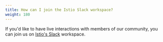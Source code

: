 ```yaml
---
title: How can I join the Istio Slack workspace?
weight: 180
---
```


If you'd like to have live interactions with members of our community, you can join us on
[Istio's Slack](https://slack.istio.io) workspace.
